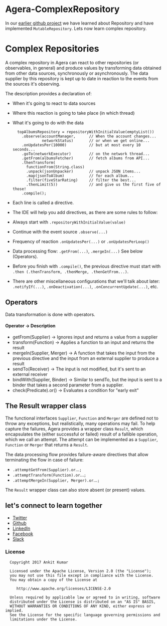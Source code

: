 # Agera-ComplexRepository

In our [earlier github project](https://github.com/AnkitDroidGit/Agera-Repositories) we have learned about Repository and have implemented `MutableRepository`.
Lets now learn complex repository.


# Complex Repositories

A complex repository in Agera can react to other repositories (or observables, in general) and produce values by transforming data obtained from other data sources, synchronously or asynchronously. The data supplier by this repository is kept up to date in reaction to the events from the sources it's observing.

The description provides a declaration of:

- When it's going to react to data sources
- Where this reaction is going to take place (in which thread)
- What it's going to do with the data

        topAlbumsRepository = repositoryWithInitialValue(emptyList())
          .observe(accountManager,      // When the account changes...
                   networkStatus)       // or when we get online...
          .onUpdatesPer(10000)          // but at most every 10 seconds...
          .goTo(networkExecutor)        // on the network thread...
          .getFrom(albumsFetcher)       // fetch albums from API...
          .thenTransform(                   
            functionFrom(String.class)
            .unpack(jsonUnpacker)       // unpack JSON items...
            .map(jsonToAlbum)           // for each album...
            .filter(fiveStarRating)     // filter the best...
            .thenLimit(5))              // and give us the first five of those!
          .compile();
          
- Each line is called a directive.
- The IDE will help you add directives, as there are some rules to follow:
- Always start with `.repositoryWithInitialValue(value)`
- Continue with the event source `.observe(...)`
- Frequency of reaction `.onUpdatesPer(...)` or `.onUpdatesPerLoop()`
- Data processing flow: `.getFrom(...)`, `.mergeIn(...)` See below (Operators).
- Before you finish with `.compile()`, the previous directive must start with `.then (.thenTransform, .thenMerge, .thenGetFrom...)`.
- There are other miscellaneous configurations that we'll talk about later: `.notifyIf(...)`, `.onDeactivation(...)`, `.onConcurrentUpdate(...)`, etc.



## Operators

Data transformation is done with operators.

#### Operator  -> Description

- getFrom(Supplier) -> Ignores input and returns a value from a supplier
- transform(Function) -> Applies a function to an input and returns the result
- mergeIn(Supplier, Merger) -> A function that takes the input from the previous directive and the input from an external supplier to produce a result
- sendTo(Receiver) -> The input is not modified, but it's sent to an external receiver
- bindWith(Supplier, Binder) -> Similar to sendTo, but the input is sent to a binder that takes a second parameter from a supplier.
- check(Predicate).or() -> Evaluates a condition for "early exit"


## The Result wrapper class

The functional interfaces `Supplier`, `Function` and `Merger` are defined not to throw any exceptions, but realistically, many operations may fail. To help capture the failures, Agera provides a wrapper class `Result`, which encapsulates the (either successful or failed) result of a fallible operation, which we call an attempt. The attempt can be implemented as a `Supplier`, `Function` or `Merger` that returns a `Result`.

The data processing flow provides failure-aware directives that allow terminating the flow in case of failure:

- `.attemptGetFrom(Supplier).or`...`;`
- `.attemptTransform(Function).or`...`;`
- `.attemptMergeIn(Supplier, Merger).or`...`;`

The `Result` wrapper class can also store absent (or present) values.

## let's connect to learn together
  - [Twitter](https://twitter.com/KumarAnkitRKE)
  - [Github](https://github.com/AnkitDroidGit)
  - [LinkedIn](https://www.linkedin.com/in/kumarankitkumar/)
  - [Facebook](https://www.facebook.com/freeankit)
  - [Slack](https://ankitdroid.slack.com)

  
  
  ### License
  
      Copyright 2017 Ankit Kumar
      
      Licensed under the Apache License, Version 2.0 (the "License");
      you may not use this file except in compliance with the License.
      You may obtain a copy of the License at
  
         http://www.apache.org/licenses/LICENSE-2.0
  
      Unless required by applicable law or agreed to in writing, software
      distributed under the License is distributed on an "AS IS" BASIS,
      WITHOUT WARRANTIES OR CONDITIONS OF ANY KIND, either express or implied.
      See the License for the specific language governing permissions and
      limitations under the License.